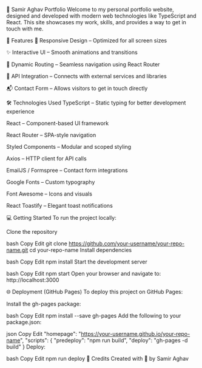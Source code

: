 💼 Samir Aghav Portfolio
Welcome to my personal portfolio website, designed and developed with modern web technologies like TypeScript and React. This site showcases my work, skills, and provides a way to get in touch with me.

🚀 Features
📱 Responsive Design – Optimized for all screen sizes

✨ Interactive UI – Smooth animations and transitions

🔁 Dynamic Routing – Seamless navigation using React Router

🔌 API Integration – Connects with external services and libraries

📬 Contact Form – Allows visitors to get in touch directly

🛠️ Technologies Used
TypeScript – Static typing for better development experience

React – Component-based UI framework

React Router – SPA-style navigation

Styled Components – Modular and scoped styling

Axios – HTTP client for API calls

EmailJS / Formspree – Contact form integrations

Google Fonts – Custom typography

Font Awesome – Icons and visuals

React Toastify – Elegant toast notifications

💻 Getting Started
To run the project locally:

Clone the repository

bash
Copy
Edit
git clone https://github.com/your-username/your-repo-name.git
cd your-repo-name
Install dependencies

bash
Copy
Edit
npm install
Start the development server

bash
Copy
Edit
npm start
Open your browser and navigate to:
http://localhost:3000

🌐 Deployment (GitHub Pages)
To deploy this project on GitHub Pages:

Install the gh-pages package:

bash
Copy
Edit
npm install --save gh-pages
Add the following to your package.json:

json
Copy
Edit
"homepage": "https://your-username.github.io/your-repo-name",
"scripts": {
  "predeploy": "npm run build",
  "deploy": "gh-pages -d build"
}
Deploy:

bash
Copy
Edit
npm run deploy
🙌 Credits
Created with 💙 by Samir Aghav
